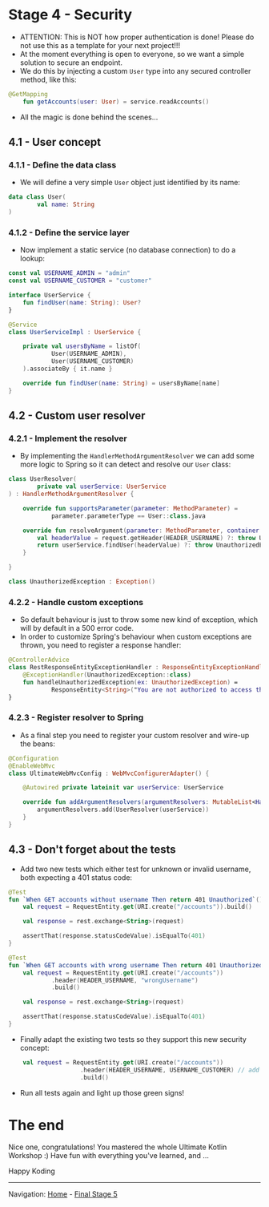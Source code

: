 # Stage 4 - Security

* ATTENTION: This is NOT how proper authentication is done! Please do not use this as a template for your next project!!!
* At the moment everything is open to everyone, so we want a simple solution to secure an endpoint.
* We do this by injecting a custom `User` type into any secured controller method, like this:

```kotlin
@GetMapping
    fun getAccounts(user: User) = service.readAccounts()
```

* All the magic is done behind the scenes...


## 4.1 - User concept

### 4.1.1 - Define the data class

* We will define a very simple `User` object just identified by its name:

```kotlin
data class User(
        val name: String
)
```

### 4.1.2 - Define the service layer

* Now implement a static service (no database connection) to do a lookup:

```kotlin
const val USERNAME_ADMIN = "admin"
const val USERNAME_CUSTOMER = "customer"

interface UserService {
    fun findUser(name: String): User?
}

@Service
class UserServiceImpl : UserService {

    private val usersByName = listOf(
            User(USERNAME_ADMIN),
            User(USERNAME_CUSTOMER)
    ).associateBy { it.name }

    override fun findUser(name: String) = usersByName[name]
}
```

## 4.2 - Custom user resolver

### 4.2.1 - Implement the resolver

* By implementing the `HandlerMethodArgumentResolver` we can add some more logic to Spring so it can detect and resolve our `User` class:

```kotlin
class UserResolver(
        private val userService: UserService
) : HandlerMethodArgumentResolver {

    override fun supportsParameter(parameter: MethodParameter) =
            parameter.parameterType == User::class.java

    override fun resolveArgument(parameter: MethodParameter, container: ModelAndViewContainer, request: NativeWebRequest, factory: WebDataBinderFactory): Any {
        val headerValue = request.getHeader(HEADER_USERNAME) ?: throw UnauthorizedException()
        return userService.findUser(headerValue) ?: throw UnauthorizedException()
    }

}

class UnauthorizedException : Exception()
```


### 4.2.2 - Handle custom exceptions

* So default behaviour is just to throw some new kind of exception, which will by default in a 500 error code.
* In order to customize Spring's behaviour when custom exceptions are thrown, you need to register a response handler:

```kotlin
@ControllerAdvice
class RestResponseEntityExceptionHandler : ResponseEntityExceptionHandler() {
    @ExceptionHandler(UnauthorizedException::class)
    fun handleUnauthorizedException(ex: UnauthorizedException) =
            ResponseEntity<String>("You are not authorized to access this page!", HttpStatus.UNAUTHORIZED)
}
```


### 4.2.3 - Register resolver to Spring

* As a final step you need to register your custom resolver and wire-up the beans:

```kotlin
@Configuration
@EnableWebMvc
class UltimateWebMvcConfig : WebMvcConfigurerAdapter() {

    @Autowired private lateinit var userService: UserService

    override fun addArgumentResolvers(argumentResolvers: MutableList<HandlerMethodArgumentResolver>) {
        argumentResolvers.add(UserResolver(userService))
    }
}
```


## 4.3 - Don't forget about the tests

* Add two new tests which either test for unknown or invalid username, both expecting a 401 status code:

```kotlin
@Test
fun `When GET accounts without username Then return 401 Unauthorized`() {
    val request = RequestEntity.get(URI.create("/accounts")).build()

    val response = rest.exchange<String>(request)

    assertThat(response.statusCodeValue).isEqualTo(401)
}

@Test
fun `When GET accounts with wrong username Then return 401 Unauthorized`() {
    val request = RequestEntity.get(URI.create("/accounts"))
            .header(HEADER_USERNAME, "wrongUsername")
            .build()

    val response = rest.exchange<String>(request)

    assertThat(response.statusCodeValue).isEqualTo(401)
}
```

* Finally adapt the existing two tests so they support this new security concept:

```kotlin
    val request = RequestEntity.get(URI.create("/accounts"))
                    .header(HEADER_USERNAME, USERNAME_CUSTOMER) // add this line
                    .build()
```

* Run all tests again and light up those green signs!

# The end

Nice one, congratulations! You mastered the whole Ultimate Kotlin Workshop :)
Have fun with everything you've learned, and ...

Happy Koding

----
Navigation: [Home](../README.md) - [Final Stage 5](Stage_5.md)
